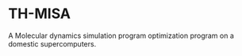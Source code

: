 # TH-MISA
A Molecular dynamics simulation program optimization program on a domestic supercomputers.
